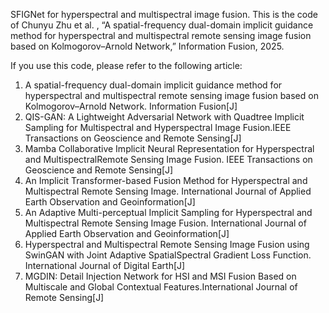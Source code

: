 SFIGNet for hyperspectral and multispectral image fusion. This is the code of Chunyu Zhu et al. , “A spatial-frequency dual-domain implicit guidance method for hyperspectral and multispectral remote sensing image fusion based on Kolmogorov–Arnold Network,” Information Fusion, 2025.

If you use this code, please refer to the following article:

  1. A spatial-frequency dual-domain implicit guidance method for hyperspectral and multispectral remote sensing image fusion based on Kolmogorov–Arnold Network. Information Fusion[J]
  2. QIS-GAN: A Lightweight Adversarial Network with Quadtree Implicit Sampling for Multispectral and Hyperspectral Image Fusion.IEEE Transactions on Geoscience and Remote Sensing[J]
  3. Mamba Collaborative Implicit Neural Representation for Hyperspectral and MultispectralRemote Sensing Image Fusion. IEEE Transactions on Geoscience and Remote Sensing[J]
  4. An Implicit Transformer-based Fusion Method for Hyperspectral and Multispectral Remote Sensing Image. International Journal of Applied Earth Observation and Geoinformation[J]
  5. An Adaptive Multi-perceptual Implicit Sampling for Hyperspectral and Multispectral Remote Sensing Image Fusion. International Journal of Applied Earth Observation and Geoinformation[J]
  6. Hyperspectral and Multispectral Remote Sensing Image Fusion using SwinGAN with Joint Adaptive SpatialSpectral Gradient Loss Function. International Journal of Digital Earth[J]
  7. MGDIN: Detail Injection Network for HSI and MSI Fusion Based on Multiscale and Global Contextual Features.International Journal of Remote Sensing[J]
